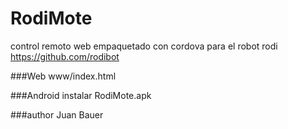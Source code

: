 # RodiMote
control remoto web empaquetado con cordova para el robot rodi https://github.com/rodibot

###Web
www/index.html

###Android
instalar RodiMote.apk

###author 
Juan Bauer
